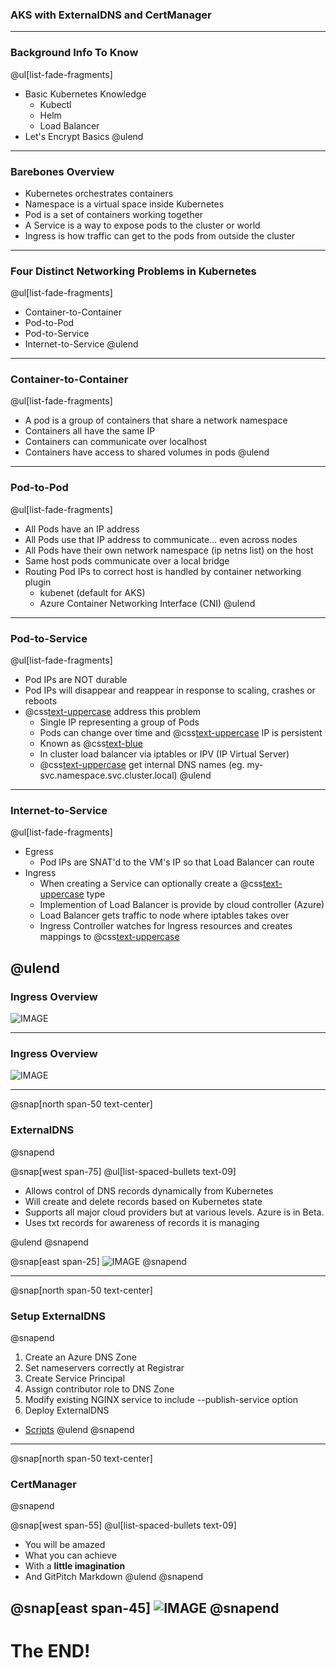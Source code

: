 ### AKS with ExternalDNS and CertManager

---

### Background Info To Know
@ul[list-fade-fragments]
- Basic Kubernetes Knowledge
    - Kubectl
    - Helm
    - Load Balancer
- Let's Encrypt Basics
@ulend

---

### Barebones Overview
- Kubernetes orchestrates containers
- Namespace is a virtual space inside Kubernetes
- Pod is a set of containers working together
- A Service is a way to expose pods to the cluster or world
- Ingress is how traffic can get to the pods from outside the cluster

---

### Four Distinct Networking Problems in Kubernetes
@ul[list-fade-fragments]
- Container-to-Container 
- Pod-to-Pod
- Pod-to-Service
- Internet-to-Service
@ulend

---

### Container-to-Container
@ul[list-fade-fragments]
- A pod is a group of containers that share a network namespace
- Containers all have the same IP
- Containers can communicate over localhost
- Containers have access to shared volumes in pods
@ulend

---

### Pod-to-Pod
@ul[list-fade-fragments]
- All Pods have an IP address
- All Pods use that IP address to communicate... even across nodes
- All Pods have their own network namespace (ip netns list) on the host
- Same host pods communicate over a local bridge
- Routing Pod IPs to correct host is handled by container networking plugin
    - kubenet (default for AKS)
    - Azure Container Networking Interface (CNI)
@ulend
---

### Pod-to-Service
@ul[list-fade-fragments]
- Pod IPs are NOT durable
- Pod IPs will disappear and reappear in response to scaling, crashes or reboots
- @css[text-uppercase](Services) address this problem
    - Single IP representing a group of Pods
    - Pods can change over time and @css[text-uppercase](service) IP is persistent
    - Known as @css[text-blue](ClusterIP)
    - In cluster load balancer via iptables or IPV (IP Virtual Server)
    - @css[text-uppercase](Services) get internal DNS names (eg. my-svc.namespace.svc.cluster.local)
@ulend

---

### Internet-to-Service
@ul[list-fade-fragments]
- Egress
    - Pod IPs are SNAT'd to the VM's IP so that Load Balancer can route
- Ingress
    - When creating a Service can optionally create a @css[text-uppercase](LoadBalancer) type 
    - Implemention of Load Balancer is provide by cloud controller (Azure)
    - Load Balancer gets traffic to node where iptables takes over
    - Ingress Controller watches for Ingress resources and creates mappings to @css[text-uppercase](services)
    
@ulend
---

### Ingress Overview

![IMAGE](assets/img/ingress.png)

---

### Ingress Overview

![IMAGE](assets/img/ingress-obj.png)

---

@snap[north span-50 text-center]
### ExternalDNS
@snapend

@snap[west span-75]
@ul[list-spaced-bullets text-09]
- Allows control of DNS records dynamically from Kubernetes
- Will create and delete records based on Kubernetes state
- Supports all major cloud providers but at various levels.  Azure is in Beta.
- Uses txt records for awareness of records it is managing 

@ulend
@snapend

@snap[east span-25]
![IMAGE](assets/img/dns.png)
@snapend

---
@snap[north span-50 text-center]
### Setup ExternalDNS
@snapend
1. Create an Azure DNS Zone
1. Set nameservers correctly at Registrar
1. Create Service Principal
1. Assign contributor role to DNS Zone
1. Modify existing NGINX service to include --publish-service option
1. Deploy ExternalDNS

- <a
  href="https://gist.github.com/brentmcconnell/a8769f1e3a4010c71e1cd764887e6325">Scripts</a>
@ulend
@snapend

---
@snap[north span-50 text-center]
### CertManager
@snapend

@snap[west span-55]
@ul[list-spaced-bullets text-09]
- You will be amazed
- What you can achieve
- With a **little imagination**
- And GitPitch Markdown
@ulend
@snapend

@snap[east span-45]
![IMAGE](assets/img/cert.png)
@snapend
---

# The END!
